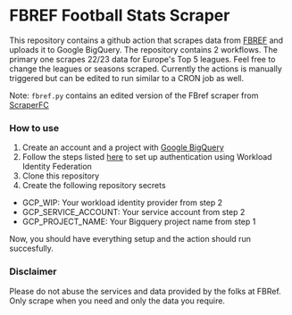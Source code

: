# FBREF Football Stats Scraper

This repository contains a github action that scrapes data from [FBREF](www.fbref.com) and uploads it to Google BigQuery. The repository contains 2 workflows. The primary one scrapes 22/23 data for Europe's Top 5 leagues. Feel free to change the leagues or seasons scraped. Currently the actions is manually triggered but can be edited to run similar to a CRON job as well.

Note: `fbref.py` contains an edited version of the FBref scraper from [ScraperFC](https://github.com/oseymour/ScraperFC)

### How to use 
1. Create an account and a project with [Google BigQuery](https://cloud.google.com/bigquery)
2. Follow the steps listed [here](https://github.com/google-github-actions/auth) to set up authentication using Workload Identity Federation 
3. Clone this repository 
4. Create the following repository secrets
- GCP_WIP: Your workload identity provider from step 2
- GCP_SERVICE_ACCOUNT: Your service account from step 2 
- GCP_PROJECT_NAME: Your Bigquery project name from step 1

Now, you should have everything setup and the action should run succesfully. 

### Disclaimer 
Please do not abuse the services and data provided by the folks at FBRef. Only scrape when you need and only the data you require. 
